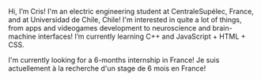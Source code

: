 Hi, I’m Cris! I'm an electric engineering student at CentraleSupélec, France, and at Universidad de Chile, Chile! I'm interested in quite a lot of things, from apps
and videogames development to neuroscience and brain-machine interfaces! I’m currently learning C++ and JavaScript + HTML + CSS. 

I'm currently looking for a 6-months internship in France! Je suis actuellement à la recherche d'un stage de 6 mois en France!

<!---
krztvlmedina/krztvlmedina is a ✨ special ✨ repository because its `README.md` (this file) appears on your GitHub profile.
You can click the Preview link to take a look at your changes.
--->
